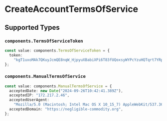 # CreateAccountTermsOfService


## Supported Types

### `components.TermsOfServiceToken`

```typescript
const value: components.TermsOfServiceToken = {
  token:
    "kgT1uxoMAk7QKuyJcmQE8nqW_HjpyuXBabiXPi6T83fUQoxsyWYPcYzuHQTqrt7YRp4gCwyDQvb6U5REM9Pgl2EloCe35t-eiMAbUWGo3Kerxme6aqNcKrP_6-v0MTXViOEJ96IBxPFTvMV7EROI2dq3u4e-x4BbGSCedAX-ViAQND6hcreCDXwrO6sHuzh5Xi2IzSqZHxaovnWEboaxuZKRJkA3dsFID6fzitMpm2qrOh4",
};
```

### `components.ManualTermsOfService`

```typescript
const value: components.ManualTermsOfService = {
  acceptedDate: new Date("2024-09-26T10:42:41.389Z"),
  acceptedIP: "172.217.2.46",
  acceptedUserAgent:
    "Mozilla/5.0 (Macintosh; Intel Mac OS X 10_15_7) AppleWebKit/537.36 (KHTML, like Gecko) Chrome/94.0.4606.71 Safari/537.36",
  acceptedDomain: "https://negligible-commodity.org",
};
```

